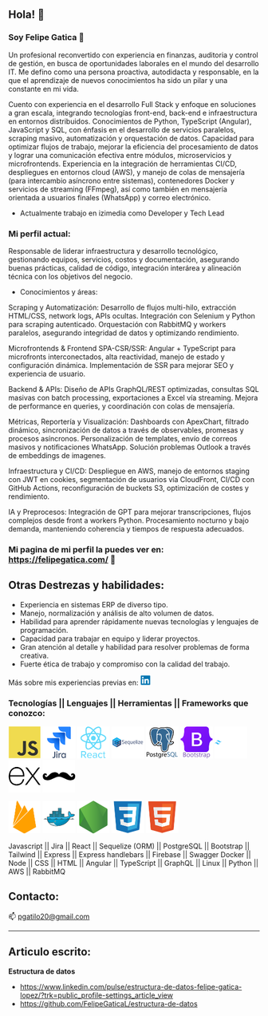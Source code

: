 ## Hola! :wave:

### Soy Felipe Gatica :vulcan_salute:

Un profesional reconvertido con experiencia en finanzas, auditoria y control de gestión, en busca de oportunidades laborales en el mundo del desarrollo IT. Me defino como una persona proactiva, autodidacta y responsable, en la que el aprendizaje de nuevos conocimientos ha sido un pilar y una constante en mi vida. 

Cuento con experiencia en el desarrollo Full Stack y enfoque en soluciones a gran escala, integrando tecnologías front-end, back-end e infraestructura en entornos distribuidos. Conocimientos de Python, TypeScript (Angular), JavaScript y SQL, con énfasis en el desarrollo de servicios paralelos, scraping masivo, automatización y orquestación de datos. Capacidad para optimizar flujos de trabajo, mejorar la eficiencia del procesamiento de datos y lograr una comunicación efectiva entre módulos, microservicios y microfrontends. Experiencia en la integración de herramientas CI/CD, despliegues en entornos cloud (AWS), y manejo de colas de mensajería (para intercambio asíncrono entre sistemas), contenedores Docker y servicios de streaming (FFmpeg), así como también en mensajería orientada a usuarios finales (WhatsApp) y correo electrónico.

- Actualmente trabajo en izimedia como Developer y Tech Lead

### Mi perfil actual:

Responsable de liderar infraestructura y desarrollo tecnológico, gestionando equipos, servicios, costos y documentación, asegurando buenas prácticas, calidad de código, integración interárea y alineación técnica con los objetivos del negocio.

- Conocimientos y áreas:

Scraping y Automatización: Desarrollo de flujos multi-hilo, extracción HTML/CSS, network logs, APIs ocultas. Integración con Selenium y Python para scraping autenticado. Orquestación con RabbitMQ y workers paralelos, asegurando integridad de datos y optimizando rendimiento.

Microfrontends & Frontend SPA-CSR/SSR: Angular + TypeScript para microfronts interconectados, alta reactividad, manejo de estado y configuración dinámica. Implementación de SSR para mejorar SEO y experiencia de usuario.

Backend & APIs: Diseño de APIs GraphQL/REST optimizadas, consultas SQL masivas con batch processing, exportaciones a Excel vía streaming. Mejora de performance en queries, y coordinación con colas de mensajería.

Métricas, Reportería y Visualización: Dashboards con ApexChart, filtrado dinámico, sincronización de datos a través de observables, promesas y procesos asíncronos. Personalización de templates, envío de correos masivos y notificaciones WhatsApp. Solución problemas Outlook a través de embeddings de imagenes.

Infraestructura y CI/CD: Despliegue en AWS, manejo de entornos staging con JWT en cookies, segmentación de usuarios vía CloudFront, CI/CD con GitHub Actions, reconfiguración de buckets S3, optimización de costes y rendimiento.

IA y Preprocesos: Integración de GPT para mejorar transcripciones, flujos complejos desde front a workers Python. Procesamiento nocturno y bajo demanda, manteniendo coherencia y tiempos de respuesta adecuados.


### Mi pagina de mi perfil la puedes ver en: https://felipegatica.com/ :robot:

## Otras Destrezas y habilidades:

- Experiencia en sistemas ERP de diverso tipo.
- Manejo, normalización y análisis de alto volumen de datos.
- Habilidad para aprender rápidamente nuevas tecnologías y lenguajes de programación.
- Capacidad para trabajar en equipo y liderar proyectos.
- Gran atención al detalle y habilidad para resolver problemas de forma creativa.
- Fuerte ética de trabajo y compromiso con la calidad del trabajo.

Más sobre mis experiencias previas en: <a href="https://www.linkedin.com/in/felipegaticalopez90/" target="_blank"><img src="https://github.com/devicons/devicon/blob/master/icons/linkedin/linkedin-original.svg" alt="javascript" width="20" height="20"/> </a>

### Tecnologías || Lenguajes || Herramientas || Frameworks que conozco:


<p align="left"> <img src="https://github.com/devicons/devicon/blob/master/icons/javascript/javascript-original.svg" alt="javascript" width="65" height="65"/>
<img src="https://github.com/devicons/devicon/blob/master/icons/jira/jira-original-wordmark.svg" alt="javascript" width="65" height="65"/>
<img src="https://github.com/devicons/devicon/blob/master/icons/react/react-original-wordmark.svg" alt="javascript" width="65" height="65"/>
<img src="https://github.com/devicons/devicon/blob/master/icons/sequelize/sequelize-original-wordmark.svg" alt="javascript" width="65" height="65"/>
<img src="https://github.com/devicons/devicon/blob/master/icons/postgresql/postgresql-original-wordmark.svg" alt="javascript" width="65" height="65"/>
<img src="https://github.com/devicons/devicon/blob/master/icons/bootstrap/bootstrap-original-wordmark.svg" alt="javascript" width="65" height="65"/>
<img src="https://github.com/devicons/devicon/blob/master/icons/tailwindcss/tailwindcss-original-wordmark.svg" alt="javascript" width="65" height="65"/>
<img src="https://github.com/devicons/devicon/blob/master/icons/express/express-original.svg" alt="javascript" width="65" height="65"/>
<img src="https://github.com/devicons/devicon/blob/master/icons/handlebars/handlebars-original.svg" alt="javascript" width="65" height="65"/>

</p>

<p align="left">

<img src="https://github.com/devicons/devicon/blob/master/icons/firebase/firebase-plain.svg" alt="javascript" width="65" height="65"/>
<img src="https://github.com/devicons/devicon/blob/master/icons/docker/docker-original.svg" alt="javascript" width="65" height="65"/>
<img src="https://github.com/devicons/devicon/blob/master/icons/nodejs/nodejs-original.svg" alt="javascript" width="65" height="65"/>
<img src="https://github.com/devicons/devicon/blob/master/icons/css3/css3-original.svg" alt="javascript" width="65" height="65"/>
<img src="https://github.com/devicons/devicon/blob/master/icons/html5/html5-original.svg" alt="javascript" width="65" height="65"/>
</p>

Javascript || Jira || React || Sequelize (ORM) || PostgreSQL || Bootstrap || Tailwind || Express || Express handlebars || Firebase || Swagger
Docker || Node || CSS || HTML || Angular || TypeScript || GraphQL || Linux || Python || AWS || RabbitMQ

## Contacto:

:mailbox: pgatilo20@gmail.com

---
## Articulo escrito:

**Estructura de datos**

- https://www.linkedin.com/pulse/estructura-de-datos-felipe-gatica-lopez/?trk=public_profile-settings_article_view
- https://github.com/FelipeGaticaL/estructura-de-datos
